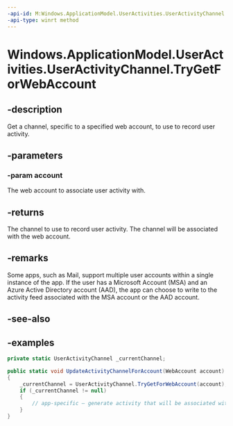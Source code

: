 ```yaml
---
-api-id: M:Windows.ApplicationModel.UserActivities.UserActivityChannel.TryGetForWebAccount(Windows.Security.Credentials.WebAccount)
-api-type: winrt method
---
```


<!-- Method syntax.
public UserActivityChannel UserActivityChannel.TryGetForWebAccount(WebAccount account)
-->

# Windows.ApplicationModel.UserActivities.UserActivityChannel.TryGetForWebAccount

## -description
Get a channel, specific to a specified web account, to use to record user activity.

## -parameters
### -param account
The web account to associate user activity with.

## -returns
The channel to use to record user activity. The channel will be associated with the web account.

## -remarks
Some apps, such as Mail, support multiple user accounts within a single instance of the app. If the user has a Microsoft Account (MSA) and an Azure Active Directory account (AAD), the app can choose to write to the activity feed associated with the MSA account or the AAD account.

## -see-also

## -examples
```csharp
private static UserActivityChannel _currentChannel;

public static void UpdateActivityChannelForAccount(WebAccount account)
{
    _currentChannel = UserActivityChannel.TryGetForWebAccount(account);
    if (_currentChannel != null)
    {
        // app-specific – generate activity that will be associated with the web account
    }
}
```
